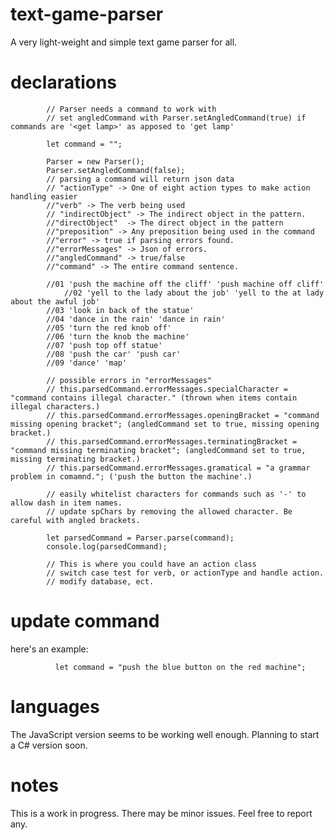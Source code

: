 # text-game-parser
A very light-weight and simple text game parser for all.
# declarations

			// Parser needs a command to work with
			// set angledCommand with Parser.setAngledCommand(true) if commands are '<get lamp>' as apposed to 'get lamp'

			let command = "";

			Parser = new Parser();
			Parser.setAngledCommand(false);
			// parsing a command will return json data
			// "actionType" -> One of eight action types to make action handling easier
			//"verb" -> The verb being used
			// "indirectObject" -> The indirect object in the pattern.
			//"directObject"  -> The direct object in the pattern
			//"preposition" -> Any preposition being used in the command
			//"error" -> true if parsing errors found.
			//"errorMessages" -> Json of errors.
			//"angledCommand" -> true/false
			//"command" -> The entire command sentence.

			//01 'push the machine off the cliff' 'push machine off cliff'
		        //02 'yell to the lady about the job' 'yell to the at lady about the awful job'
			//03 'look in back of the statue'
			//04 'dance in the rain' 'dance in rain'
			//05 'turn the red knob off'
			//06 'turn the knob the machine' 
			//07 'push top off statue'
			//08 'push the car' 'push car'
			//09 'dance' 'map'

			// possible errors in "errorMessages"
			// this.parsedCommand.errorMessages.specialCharacter = "command contains illegal character." (thrown when items contain illegal characters.)
			// this.parsedCommand.errorMessages.openingBracket = "command missing opening bracket"; (angledCommand set to true, missing opening bracket.)
			// this.parsedCommand.errorMessages.terminatingBracket = "command missing terminating bracket"; (angledCommand set to true, missing terminating bracket.)
			// this.parsedCommand.errorMessages.gramatical = "a grammar problem in comamnd."; ('push the button the machine'.)

			// easily whitelist characters for commands such as '-' to allow dash in item names.
			// update spChars by removing the allowed character. Be careful with angled brackets.

			let parsedCommand = Parser.parse(command);
			console.log(parsedCommand);

			// This is where you could have an action class
			// switch case test for verb, or actionType and handle action.
			// modify database, ect.
# update command
here's an example:
			
			  let command = "push the blue button on the red machine";
# languages

The JavaScript version seems to be working well enough. Planning to start a C# version soon.

# notes

This is a work in progress. There may be minor issues. Feel free to report any. 
